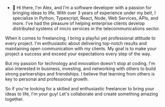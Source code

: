 - 👋 Hi there, I'm Alex, and I'm a software developer with a passion for bringing ideas to life. With over 3 years of experience under my belt, I specialize in Python, Typescript, React, Node, Web Services, APIs, and more. I've had the pleasure of helping enterprise clients develop distributed systems of micro services in the telecommunications sector.

When it comes to freelancing, I bring a playful yet professional attitude to every project. I'm enthusiastic about delivering top-notch results and maintaining open communication with my clients. My goal is to make your project a success and exceed your expectations every step of the way.

But my passion for technology and innovation doesn't stop at coding. I'm also interested in business, investing, and networking with others to build strong partnerships and friendships. I believe that learning from others is key to personal and professional growth.

So if you're looking for a skilled and enthusiastic freelancer to bring your ideas to life, I'm your guy! Let's collaborate and create something amazing together.

<!---
alex-fulop/alex-fulop is a ✨ special ✨ repository because its `README.md` (this file) appears on your GitHub profile.
You can click the Preview link to take a look at your changes.
--->
